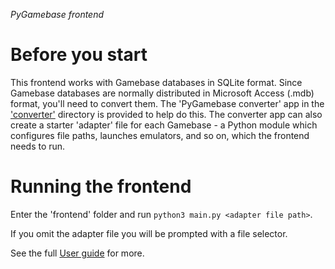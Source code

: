 _PyGamebase frontend_


# Before you start

This frontend works with Gamebase databases in SQLite format. Since Gamebase databases are normally distributed in Microsoft Access (.mdb) format, you'll need to convert them. The 'PyGamebase converter' app in the ['converter'](../converter) directory is provided to help do this. The converter app can also create a starter 'adapter' file for each Gamebase - a Python module which configures file paths, launches emulators, and so on, which the frontend needs to run.

# Running the frontend

Enter the 'frontend' folder and run `python3 main.py <adapter file path>`.

If you omit the adapter file you will be prompted with a file selector.

See the full [User guide](http://htmlpreview.github.io/?https://github.com/dnlopez/PyGamebase/blob/master/frontend/docs/user_guide.html) for more.
